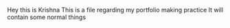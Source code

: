 Hey this is Krishna
This is a file regarding my portfolio making practice
It will contain some normal things